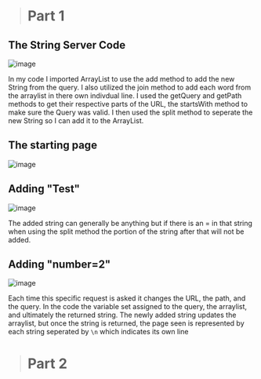># Part 1

## The String Server Code

![image](https://user-images.githubusercontent.com/130080853/235424704-a659f7d7-0fc5-407f-8e26-afb26cf04f9a.png)

In my code I imported ArrayList to use the add method to add the new String from the query.
I also utilized the join method to add each word from the arraylist in there own indivdual line.
I used the getQuery and getPath methods to get their respective parts of the URL, the startsWith method
to make sure the Query was valid. I then used the split method to seperate the new String so I can add 
it to the ArrayList.

## The starting page

![image](https://user-images.githubusercontent.com/130080853/235424272-111afd15-247e-4eca-a9bf-0aa7e2bd9d3d.png)

## Adding "Test"

![image](https://user-images.githubusercontent.com/130080853/235424450-ea878788-a56d-4c85-9cac-5637577597e8.png)

The added string can generally be anything but if there is an = in that string when using the split method
the portion of the string after that will not be added.

## Adding "number=2"

![image](https://user-images.githubusercontent.com/130080853/235427056-4f5346c7-03c9-4dd3-82e6-bc0c64fb9790.png)

Each time this specific request is asked it changes the URL, the path, and the query. In the code the variable set assigned
to the query, the arraylist, and ultimately the returned string.
The newly added string updates the arraylist, but once the  string is returned, the page seen is represented by each string seperated by `\n` which indicates its own line

 ># Part 2


